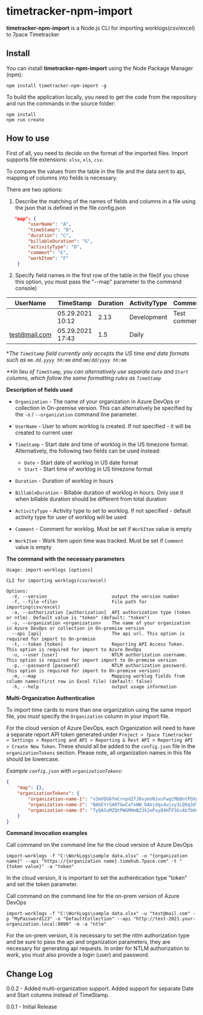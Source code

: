 # timetracker-npm-import

__timetracker-npm-import__ is a Node.js CLI for importing worklogs(csv/excel) to 7pace Timetracker

## Install

You can install __timetracker-npm-import__ using the Node Package Manager (npm):

    npm install timetracker-npm-import -g

To build the application locally, you need to get the code from the repository and run the commands in the source folder:

    npm install
    npm run create

## How to use

First of all, you need to decide on the format of the imported files. Import supports file extensions: `xlsx`, `xls`, `csv`.

To compare the values from the table in the file and the data sent to api, mapping of columns into fields is necessary.

There are two options:
1. Describe the matching of the names of fields and columns in a file using the json that is defined in the file config.json
```json
   "map": {
        "userName": "A",
        "timeStamp": "B", 
        "duration": "C",
        "billableDuration": "G",  
        "activityType": "D", 
        "comment": "E", 
        "workItem": "F"
    }
```
2.  Specify field names in the first row of the table in the file(if you chose this option, you must pass the "--map" parameter to the command console)

| UserName  | TimeStamp  | Duration  | ActivityType  | Comment  | WorkItem  | BillableDuration  |
| ------------ | ------------ | ------------ | ------------ | ------------ | ------------ | ------------ |
|   | 05.29.2021 10:12  | 2.13  | Development  | Test comment  | 22  | 1.13  |
| test@mail.com  | 05.29.2021 17:43  | 1.5  | Daily  |   | 33  |  1 |

**The `TimeStamp` field currently only accepts the US time and date formats such as `mm.dd.yyyy hh:mm` and `mm/dd/yyyy hh:mm`*

_**In lieu of `TimeStamp`, you can alternatively use separate `Date` and `Start` columns, which follow the same formatting rules as `TimeStamp`_

**Description of fields used**

- `Organization` - The name of your organization in Azure DevOps or collection in On-premise version.  This can alternatively be specified by the `-o` / `--organization` command line parameter.
- `UserName` - User to whom worklog is created. If not specified - it will be created to current user
- `TimeStamp` - Start date and time of worklog in the US timezone format.
  Alternatively, the following two fields can be used instead:
  - `Date` - Start date of worklog in US date format
  - `Start` - Start time of worklog in US timezone format

- `Duration` - Duration of worklog in hours
- `BillableDuration` - Billable duration of worklog in hours. Only use it when billable duration should be different from total duration
- `ActivityType` - Activity type to set to worklog. If not specified - default activity type for user of worklog will be used
- `Comment` - Comment for worklog. Must be set if `WorkItem` value is empty
- `WorkItem` - Work Item upon time was tracked. Must be set if `Comment` value is empty

**The command with the necessary parameters**
```console
Usage: import-worklogs [options]

CLI for importing worklogs(csv/excel)

Options:
  -V, --version                        output the version number
  -f, --file <file>                    File path for importing(csv/excel)
  -a, --authorization [authorization]  API authorization type (token or ntlm). Default value is "token" (default: "token")
  -o, --organization <organization>    The name of your organization in Azure DevOps or collection in On-premise version
  --api [api]                          The api url. This option is required for import to On-premise
  -t, --token [token]                  Reporting API Access Token. This option is required for import to Azure DevOps
  -u, --user [user]                    NTLM authorization username. This option is required for import import to On-premise version
  -p, --password [password]            NTLM authorization password. This option is required for import to On-premise version)
  -m, --map                            Mapping worklog fields from column names(first row in Excel file) (default: false)
  -h, --help                           output usage information
```

**Multi-Organization Authentication**

To import time cards to more than one organization using the same import file, you *must* specify the `Organization` column in your import file.

For the cloud version of Azure DevOps, each Organization will need to have a separate report API token generated under `Project > 7pace Timetracker > Settings > Reporting and API > Reporting & Rest API > Reporting API > Create New Token`. These should all be added to the `config.json` file in the `organizationTokens` section.  Please note, all organization names in this file should be lowercase.

*Example `config.json` with `organizationTokens`:*

```json
{
    "map": {},
    "organizationTokens": {
        "organization-name-1": "v3mVDG6fmCrnpdZfJ8vymVNJxnFwqCMbBntPQXgvj9L",
        "organization-name-2": "BAbEYrSARTGwCafxWW_bAbjdqs4ujxy3LQ8q3dTBQyX",
        "organization-name-3": "7yQASuMZQtPWGMHmBZ3k2ePxy84HTF5GcAb7bH4KgtA"
    }
}
```

**Command invocation examples**

Call command on the command line for the cloud version of Azure DevOps

```console
import-worklogs -f "C:\WorkLogs\sample data.xlsx" -o "{organization name}" --api "https://{organization name}.timehub.7pace.com" -t "{token value}" -a "token"
```
In the cloud version, it is important to set the authentication type "token" and set the token parameter.

Call command on the command line for the on-prem version of Azure DevOps

```console
import-worklogs -f "C:\WorkLogs\sample data.xlsx" -u "test@mail.com" -p "MyPassword123" -o "DefaultCollection" --api "http://test-2021.your-organization.local:8090" -m -a "ntlm"
```
For the on-prem version, it is necessary to set the ntlm authorization type and be sure to pass the api and organization parameters, they are necessary for generating api requests. In order for NTLM authorization to work, you must also provide a login (user) and password.

## Change Log

0.0.2 - Added multi-organization support. Added support for separate Date and Start columns instead of TimeStamp.

0.0.1 - Initial Release
